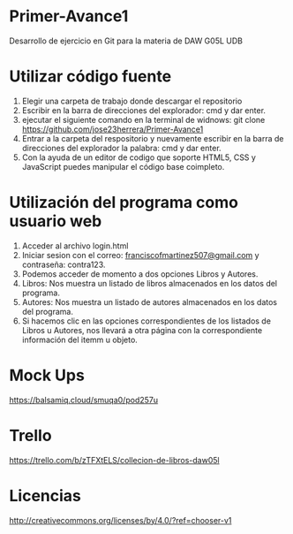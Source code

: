 # Primer-Avance1
Desarrollo de ejercicio en Git para la materia de DAW G05L UDB

# Utilizar código fuente
1. Elegir una carpeta de trabajo donde descargar el repositorio
2. Escribir en la barra de direcciones del explorador: cmd y dar enter.
3. ejecutar el siguiente comando en la terminal de widnows: git clone https://github.com/jose23herrera/Primer-Avance1
4. Entrar a la carpeta del respositorio y nuevamente escribir en la barra de direcciones del explorador la palabra: cmd y dar enter.
5. Con la ayuda de un editor de codigo que soporte HTML5, CSS y JavaScript puedes manipular el código base coimpleto.

# Utilización del programa como usuario web
1. Acceder al archivo login.html
2. Iniciar sesion con el correo: franciscofmartinez507@gmail.com y contraseña: contra123.
3. Podemos acceder de momento a dos opciones Libros y Autores.
4. Libros: Nos muestra un listado de libros almacenados en los datos del programa.
5. Autores: Nos muestra un listado de autores almacenados en los datos del programa.
6. Si hacemos clic en las opciones correspondientes de los listados de Libros u Autores, nos llevará a otra página con la correspondiente información del itemm u objeto.

# Mock Ups
https://balsamiq.cloud/smuqa0/pod257u

# Trello
https://trello.com/b/zTFXtELS/collecion-de-libros-daw05l

# Licencias
http://creativecommons.org/licenses/by/4.0/?ref=chooser-v1
